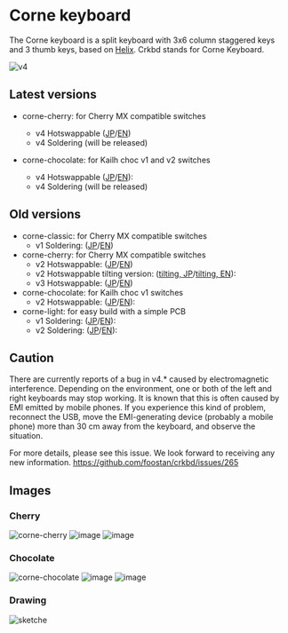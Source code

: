 # Corne keyboard

The Corne keyboard is a split keyboard with 3x6 column staggered keys
and 3 thumb keys, based on [Helix](https://github.com/MakotoKurauchi/helix).
Crkbd stands for Corne Keyboard.

![v4](https://github.com/foostan/crkbd/assets/736191/bc32e4e8-f737-4516-b92b-55a7cb93a336)

## Latest versions
- corne-cherry: for Cherry MX compatible switches

  - v4 Hotswappable ([JP](docs/corne-cherry/v4/buildguide_jp.md)/[EN](docs/corne-cherry/v4/buildguide_en.md))
  - v4 Soldering (will be released)
- corne-chocolate: for Kailh choc v1 and v2 switches
  - v4 Hotswappable ([JP](docs/corne-chocolate/v4/buildguide_jp.md)/[EN](docs/corne-chocolate/v4/buildguide_en.md)):
  - v4 Soldering (will be released)

## Old versions

- corne-classic: for Cherry MX compatible switches 
  - v1 Soldering: ([JP](docs/corne-classic/buildguide_jp.md)/[EN](docs/corne-classic/buildguide_en.md))
- corne-cherry: for Cherry MX compatible switches
  - v2 Hotswappable: ([JP](docs/corne-cherry/v2/buildguide_jp.md)/[EN](docs/corne-cherry/v2/buildguide_en.md))
  - v2 Hotswappable tilting version: ([tilting, JP](docs/corne-cherry/v2/buildguide_tilting_tenting_plate_jp.md)/[tilting, EN](docs/corne-cherry/v2/buildguide_tilting_tenting_plate_en.md)):
  - v3 Hotswappable: ([JP](docs/corne-cherry/v3/buildguide_jp.md)/[EN](docs/corne-cherry/v3/buildguide_en.md))
- corne-chocolate: for Kailh choc v1 switches
  - v2 Hotswappable: ([JP](docs/corne-chocolate/v2/buildguide_jp.md)/[EN](docs/corne-chocolate/v2/buildguide_en.md)):
- corne-light: for easy build with a simple PCB
  - v1 Soldering: ([JP](docs/corne-light/v1/buildguide_jp.md)/[EN](docs/corne-light/v1/buildguide_en.md)):
  - v2 Soldering: ([JP](docs/corne-light/v2/buildguide_low_edition_jp.md)/[EN](docs/corne-light/v2/buildguide_low_edition_en.md)):

## Caution
There are currently reports of a bug in v4.* caused by electromagnetic interference. Depending on the environment, one or both of the left and right keyboards may stop working. It is known that this is often caused by EMI emitted by mobile phones. If you experience this kind of problem, reconnect the USB, move the EMI-generating device (probably a mobile phone) more than 30 cm away from the keyboard, and observe the situation.

For more details, please see this issue. We look forward to receiving any new information.
https://github.com/foostan/crkbd/issues/265

## Images

### Cherry
![corne-cherry](https://github.com/foostan/crkbd/assets/736191/f954ba89-a711-4866-a535-bad0bed937d1)
![image](https://github.com/foostan/crkbd/assets/736191/6a6705d2-40fb-4463-8006-6b7ca97dc0ff)
![image](https://github.com/foostan/crkbd/assets/736191/20407f6c-0f2e-41ea-8cd6-17d46d9be0a2)

### Chocolate
![corne-chocolate](https://github.com/foostan/crkbd/assets/736191/fb0e6962-76b3-4bd5-8093-83ccc1a17029)
![image](https://github.com/foostan/crkbd/assets/736191/610f9964-3adf-459b-88ad-9e9f29d5f659)
![image](https://github.com/foostan/crkbd/assets/736191/134db4dd-0c48-4a5f-bf75-97b8e652be22)

### Drawing
![sketche](https://github.com/foostan/crkbd/assets/736191/87ebea53-3c5c-42a1-97b3-f9292e4dacae)
